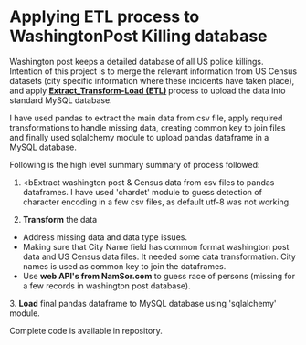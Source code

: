 # Applying ETL process to WashingtonPost Killing database
Washington post keeps a detailed database of all US police killings. Intention of this project is to merge the relevant information from US Census datasets (city specific information where these incidents have taken place), and apply <b><u>Extract_Transform-Load (ETL)</u> </b>process to upload the data into standard MySQL database.

I have used pandas to extract the main data from csv file, apply required transformations to handle missing data, creating common key to join files and finally used sqlalchemy module to upload pandas dataframe in a MySQL database.  

Following is the high level summary summary of process followed:

1. <bExtract</b> washington post & Census data from csv files to pandas dataframes. I have used 'chardet' module to guess detection of character encoding in a few csv files, as default utf-8 was not working. 

2. <b>Transform</b> the data 
<ul>
    <li>Address missing data and data type issues. </li>
    <li>Making sure that City Name field has common format  washington post data and US Census data files. It needed some data      transformation. City names is used as common key to join the dataframes. </li>
    <li>Use <b>web API's from NamSor.com</b> to guess race of persons (missing for a few records in washington post database).</li>
 </ul>
3. <b>Load</b> final pandas dataframe to MySQL database using 'sqlalchemy' module.

Complete code is available in repository.
